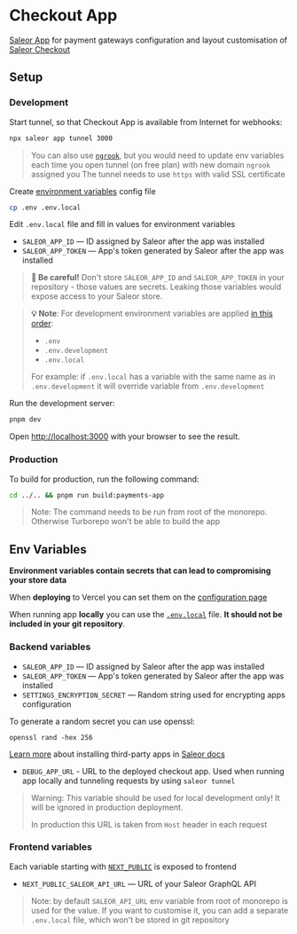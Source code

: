 # Checkout App

[Saleor App](https://docs.saleor.io/docs/3.x/developer/extending/apps/key-concepts) for payment gateways configuration and layout customisation of [Saleor Checkout](https://github.com/saleor/saleor-checkout/blob/main/apps/checkout/README.md)

## Setup

### Development

Start tunnel, so that Checkout App is available from Internet for webhooks:

```bash
npx saleor app tunnel 3000
```

> You can also use [`ngrook`](https://ngrok.com/), but you would need to update env variables each time you open tunnel (on free plan) with new domain `ngrook` assigned you
> The tunnel needs to use `https` with valid SSL certificate

Create [environment variables](#env-variables) config file

```bash
cp .env .env.local
```

Edit `.env.local` file and fill in values for environment variables

- `SALEOR_APP_ID` — ID assigned by Saleor after the app was installed
- `SALEOR_APP_TOKEN` — App's token generated by Saleor after the app was installed

> **🚨 Be careful!**
> Don't store `SALEOR_APP_ID` and `SALEOR_APP_TOKEN` in your repository - those values are secrets. Leaking those variables would expose access to your Saleor store.

> **💡 Note**: For development environment variables are applied [in this order](https://nextjs.org/docs/basic-features/environment-variables#environment-variable-load-order):
>
> - `.env`
> - `.env.development`
> - `.env.local`
>
> For example: if `.env.local` has a variable with the same name as in `.env.development` it will override variable from `.env.development`

Run the development server:

```bash
pnpm dev
```

Open [http://localhost:3000](http://localhost:3000) with your browser to see the result.

### Production

To build for production, run the following command:

```bash
cd ../.. && pnpm run build:payments-app
```

> Note: The command needs to be run from root of the monorepo. Otherwise Turborepo won't be able to build the app

## Env Variables

**Environment variables contain secrets that can lead to compromising your store data**

When **deploying** to Vercel you can set them on the [configuration page](https://vercel.com/docs/concepts/projects/environment-variables)

When running app **locally** you can use the [`.env.local`](https://nextjs.org/docs/basic-features/environment-variables#loading-environment-variables) file. **It should not be included in your git repository**.

### Backend variables

- `SALEOR_APP_ID` — ID assigned by Saleor after the app was installed
- `SALEOR_APP_TOKEN` — App's token generated by Saleor after the app was installed
- `SETTINGS_ENCRYPTION_SECRET` — Random string used for encrypting apps configuration

To generate a random secret you can use openssl:

```
openssl rand -hex 256
```

[Learn more](https://docs.saleor.io/docs/3.x/developer/extending/apps/installing-apps#installing-third-party-apps) about installing third-party apps in [Saleor docs](https://docs.saleor.io/docs/3.x/developer/extending/apps/installing-apps#installing-third-party-apps)

- `DEBUG_APP_URL` - URL to the deployed checkout app. Used when running app locally and tunneling requests by using `saleor tunnel`

> Warning: This variable should be used for local development only! It will be ignored in production deployment.
>
> In production this URL is taken from `Host` header in each request

### Frontend variables

Each variable starting with [`NEXT_PUBLIC`](https://nextjs.org/docs/basic-features/environment-variables#exposing-environment-variables-to-the-browser) is exposed to frontend

- `NEXT_PUBLIC_SALEOR_API_URL` — URL of your Saleor GraphQL API

> Note: by default `SALEOR_API_URL` env variable from root of monorepo is used for the value. If you want to customise it, you can add a separate `.env.local` file, which won't be stored in git repository
